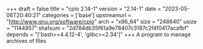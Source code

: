 +++
draft = false
title = "cpio 2.14-1"
version = "2.14-1"
date = "2023-05-06T20:40:21"
categories = ['base']
upstreamurl = "http://www.gnu.org/software/cpio"
arch = "x86_64"
size = "248640"
usize = "1144957"
sha1sum = "2d784db35f61a9e78407c3187c2f4f0417acafbf"
depends = "['bash>=4.4.12-4', 'glibc>=2.34']"
+++
A program to manage archives of files